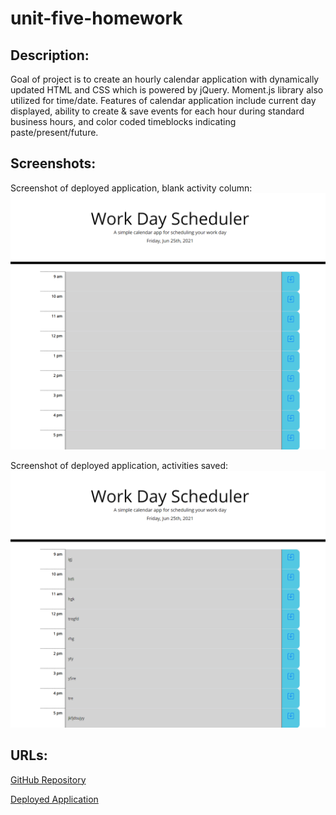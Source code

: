 # unit-five-homework

## Description: 
Goal of project is to create an hourly calendar application with dynamically updated HTML and CSS which is powered by jQuery. Moment.js library also utilized for time/date. Features of calendar application include current day displayed, ability to create & save events for each hour during standard business hours, and color coded timeblocks indicating paste/present/future.

## Screenshots:

Screenshot of deployed application, blank activity column:
<img src="assets\images\screenshot-with-blank-activities.png" alt="Screenshot of deployed application">

Screenshot of deployed application, activities saved:
<img src="assets\images\screenshot-with-example-activities-saved.png" alt="Screenshot of deployed application">


## URLs: 

<a href="https://github.com/mlward639/unit-five-homework">GitHub Repository</a>

<a href="https://mlward639.github.io/unit-five-homework/">Deployed Application</a>